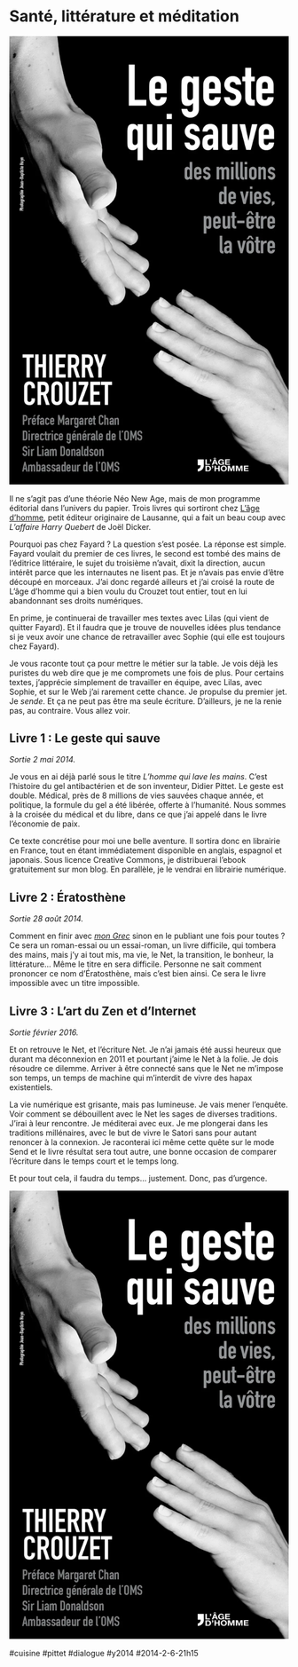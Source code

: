 # Santé, littérature et méditation

![](_i/cover6.webp)

Il ne s’agit pas d’une théorie Néo New Age, mais de mon programme éditorial dans l’univers du papier. Trois livres qui sortiront chez [L’âge d’homme](http://www.lagedhomme.com/boutique/liste_rayons.cfm), petit éditeur originaire de Lausanne, qui a fait un beau coup avec *L’affaire Harry Quebert* de Joël Dicker.

Pourquoi pas chez Fayard ? La question s’est posée. La réponse est simple. Fayard voulait du premier de ces livres, le second est tombé des mains de l’éditrice littéraire, le sujet du troisième n’avait, dixit la direction, aucun intérêt parce que les internautes ne lisent pas. Et je n’avais pas envie d’être découpé en morceaux. J’ai donc regardé ailleurs et j’ai croisé la route de L’âge d’homme qui a bien voulu du Crouzet tout entier, tout en lui abandonnant ses droits numériques.

En prime, je continuerai de travailler mes textes avec Lilas (qui vient de quitter Fayard). Et il faudra que je trouve de nouvelles idées plus tendance si je veux avoir une chance de retravailler avec Sophie (qui elle est toujours chez Fayard).

Je vous raconte tout ça pour mettre le métier sur la table. Je vois déjà les puristes du web dire que je me compromets une fois de plus. Pour certains textes, j’apprécie simplement de travailler en équipe, avec Lilas, avec Sophie, et sur le Web j’ai rarement cette chance. Je propulse du premier jet. Je *sende*. Et ça ne peut pas être ma seule écriture. D’ailleurs, je ne la renie pas, au contraire. Vous allez voir.

Livre 1 : Le geste qui sauve
----------------------------

*Sortie 2 mai 2014.*

Je vous en ai déjà parlé sous le titre *L’homme qui lave les mains*. C’est l’histoire du gel antibactérien et de son inventeur, Didier Pittet. Le geste est double. Médical, près de 8 millions de vies sauvées chaque année, et politique, la formule du gel a été libérée, offerte à l’humanité. Nous sommes à la croisée du médical et du libre, dans ce que j’ai appelé dans le livre l’économie de paix.

Ce texte concrétise pour moi une belle aventure. Il sortira donc en librairie en France, tout en étant immédiatement disponible en anglais, espagnol et japonais. Sous licence Creative Commons, je distribuerai l’ebook gratuitement sur mon blog. En parallèle, je le vendrai en librairie numérique.

Livre 2 : Ératosthène
---------------------

*Sortie 28 août 2014.*

Comment en finir avec *[mon Grec](../../page/eratosthene)* sinon en le publiant une fois pour toutes ? Ce sera un roman-essai ou un essai-roman, un livre difficile, qui tombera des mains, mais j’y ai tout mis, ma vie, le Net, la transition, le bonheur, la littérature… Même le titre en sera difficile. Personne ne sait comment prononcer ce nom d’Ératosthène, mais c’est bien ainsi. Ce sera le livre impossible avec un titre impossible.

Livre 3 : L’art du Zen et d’Internet
------------------------------------

*Sortie février 2016.*

Et on retrouve le Net, et l’écriture Net. Je n’ai jamais été aussi heureux que durant ma déconnexion en 2011 et pourtant j’aime le Net à la folie. Je dois résoudre ce dilemme. Arriver à être connecté sans que le Net ne m’impose son temps, un temps de machine qui m’interdit de vivre des hapax existentiels.

La vie numérique est grisante, mais pas lumineuse. Je vais mener l’enquête. Voir comment se débouillent avec le Net les sages de diverses traditions. J’irai à leur rencontre. Je méditerai avec eux. Je me plongerai dans les traditions millénaires, avec le but de vivre le Satori sans pour autant renoncer à la connexion. Je raconterai ici même cette quête sur le mode Send et le livre résultat sera tout autre, une bonne occasion de comparer l’écriture dans le temps court et le temps long.

Et pour tout cela, il faudra du temps… justement. Donc, pas d’urgence.

![Le geste qui sauve](_i/cover6.webp)

#cuisine #pittet #dialogue #y2014 #2014-2-6-21h15
